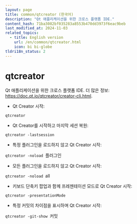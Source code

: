 ```yaml
---
layout: page
title: common/qtcreator (한국어)
description: "Qt 애플리케이션을 위한 크로스 플랫폼 IDE."
content_hash: 71ba3082bf035283a8553b470dd3973f6eac9beb
last_modified_at: 2024-11-03
related_topics:
  - title: English version
    url: /en/common/qtcreator.html
    icon: bi bi-globe
tldri18n_status: 2
---
```

# qtcreator

Qt 애플리케이션을 위한 크로스 플랫폼 IDE.
더 많은 정보: <https://doc.qt.io/qtcreator/creator-cli.html>.

- Qt Creator 시작:

`qtcreator`

- Qt Creator를 시작하고 마지막 세션 복원:

`qtcreator -lastsession`

- 특정 플러그인을 로드하지 않고 Qt Creator 시작:

`qtcreator -noload `<span class="tldr-var badge badge-pill bg-dark-lm bg-white-dm text-white-lm text-dark-dm font-weight-bold">플러그인</span>

- 모든 플러그인을 로드하지 않고 Qt Creator 시작:

`qtcreator -noload `<span class="tldr-var badge badge-pill bg-dark-lm bg-white-dm text-white-lm text-dark-dm font-weight-bold">all</span>

- 키보드 단축키 팝업과 함께 프레젠테이션 모드로 Qt Creator 시작:

`qtcreator -presentationMode`

- 특정 커밋의 차이점을 표시하며 Qt Creator 시작:

`qtcreator -git-show `<span class="tldr-var badge badge-pill bg-dark-lm bg-white-dm text-white-lm text-dark-dm font-weight-bold">커밋</span>
